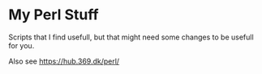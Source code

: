 My Perl Stuff
=============

Scripts that I find usefull, but that might need some changes to be usefull for you.

Also see https://hub.369.dk/perl/

